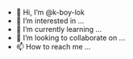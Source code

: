 - 👋 Hi, I’m @k-boy-lok
- 👀 I’m interested in ...
- 🌱 I’m currently learning ...
- 💞️ I’m looking to collaborate on ...
- 📫 How to reach me ...

<!---
k-boy-lok/k-boy-lok is a ✨ special ✨ repository because its `README.md` (this file) appears on your GitHub profile.
You can click the Preview link to take a look at your changes.
--->
